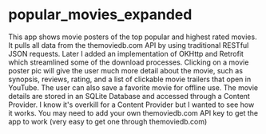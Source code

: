 # popular_movies_expanded
This app shows movie posters of the top popular and highest rated movies. It pulls all data from the themoviedb.com API by using traditional RESTful JSON requests. Later I added an implementation of OKHttp and Retrofit which streamlined some of the download processes. Clicking on a movie poster pic will give the user much more detail about the movie, such as synopsis, reviews, rating, and a list of clickable movie trailers that open in YouTube. The user can also save a favorite movie for offline use. The movie details are stored in an SQLite Database and accessed through a Content Provider. I know it's overkill for a Content Provider but I wanted to see how it works. You may need to add your own themoviedb.com API key to get the app to work (very easy to get one through themoviedb.com) 

